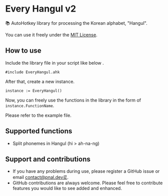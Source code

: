 # Every Hangul v2
📚 AutoHotkey library for processing the Korean alphabet, "Hangul".

You can use it freely under the [MIT License](/LICENSE).

## How to use
Include the library file in your script like below .
```
#include EveryHangul.ahk
```

After that, create a new instance.

```
instance := EveryHangul()
```

Now, you can freely use the functions in the library in the form of `instance.FunctionName`.

Please refer to the example file.

## Supported functions
* Split phonemes in Hangul (hi > ah-na-ng)

## Support and contributions
* If you have any problems during use, please register a GitHub issue or email contact@pnal.dev로.
* GitHub contributions are always welcome. Please feel free to contribute features you would like to see added and enhanced.
